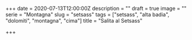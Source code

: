 +++
date = 2020-07-13T12:00:00Z
description = ""
draft = true
image = ""
serie = "Montagna"
slug = "setsass"
tags = ["setsass", "alta badia", "dolomiti", "montagna", "cima"]
title = "Salita al Setsass"

+++


